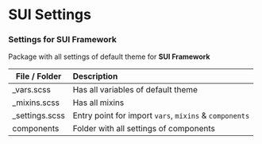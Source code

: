 # SUI Settings

### Settings for SUI Framework

Package with all settings of default theme for **SUI Framework**

| File / Folder  | Description |
|--------------|:-------------|
| _vars.scss   | Has all variables of default theme |
| _mixins.scss | Has all mixins |
| _settings.scss | Entry point for import `vars`, `mixins` & `components` |
| components   | Folder with all settings of components |
